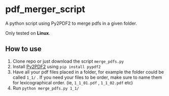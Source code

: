 # pdf_merger_script
A python script using Py2PDF2 to merge pdfs in a given folder.

Only tested on **Linux**.

## How to use
1. Clone repo or just download the script `merge_pdfs.py`
2. Install [Py2PDF2](https://pypi.org/project/PyPDF1/) using `pip install pypdf2`
3. Have all your pdf files placed in a folder, for example the folder could be called `1_1/` . If you need your files to be order, make sure to name them for lexicographical order. (ie, `1_1_01.pdf` , `1_1_02.pdf` etc)
4. Run `python merge_pdfs.py 1_1/` 
